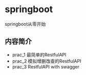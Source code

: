 # springboot

springboot从零开始

## 内容简介

+ prac_1 最简单的RestfulAPI
+ prac_2 模拟增删改查的RestfulAPI
+ prac_3 RestfulAPI with swagger
